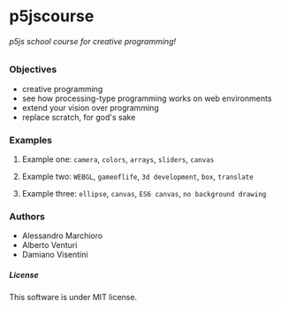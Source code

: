 # p5jscourse

###### p5js school course for creative programming!

### Objectives

- creative programming
- see how processing-type programming works on web environments
- extend your vision over programming
- replace scratch, for god's sake

### Examples

1) Example one:
  `camera`, `colors`, `arrays`, `sliders`, `canvas`

2) Example two:
  `WEBGL`, `gameoflife`, `3d development`, `box`, `translate`

3) Example three:
  `ellipse`, `canvas`, `ES6 canvas`, `no background drawing`

### Authors

- Alessandro Marchioro
- Alberto Venturi
- Damiano Visentini

##### License

This software is under MIT license.
